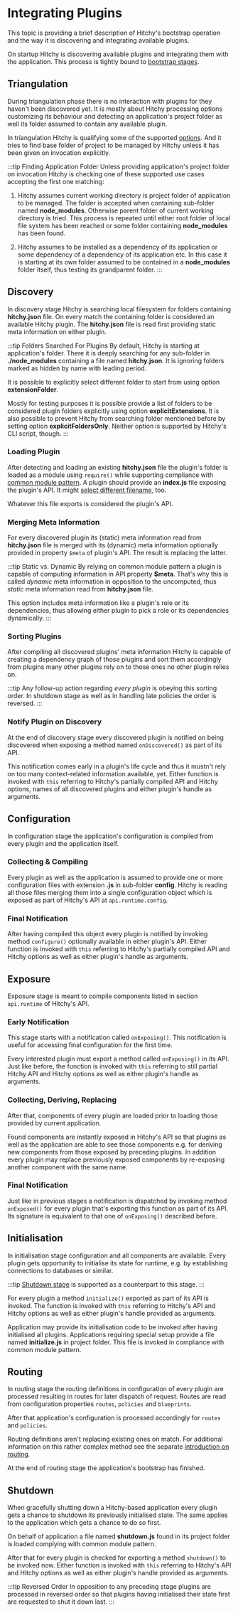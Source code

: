 # Integrating Plugins

This topic is providing a brief description of Hitchy's bootstrap operation and the way it is discovering and integrating available plugins.

On startup Hitchy is discovering available plugins and integrating them with the application. This process is tightly bound to [bootstrap stages](../internals/architecture-basics.md#discovering-plugins).

## Triangulation

During triangulation phase there is no interaction with plugins for they haven't been discovered yet. It is mostly about Hitchy processing options customizing its behaviour and detecting an application's project folder as well its folder assumed to contain any available plugin.

In triangulation Hitchy is qualifying some of the supported [options](../api/README.md#options). And it tries to find base folder of project to be managed by Hitchy unless it has been given on invocation explicitly.

:::tip Finding Application Folder
Unless providing application's project folder on invocation Hitchy is checking one of these supported use cases accepting the first one matching:

1. Hitchy assumes current working directory is project folder of application to be managed. The folder is accepted when containing sub-folder named **node_modules**. Otherwise parent folder of current working directory is tried. This process is repeated until either root folder of local file system has been reached or some folder containing **node_modules** has been found.

2. Hitchy assumes to be installed as a dependency of its application or some dependency of a dependency of its application etc. In this case it is starting at its own folder assumed to be contained in a **node_modules** folder itself, thus testing its grandparent folder.
:::


## Discovery

In discovery stage Hitchy is searching local filesystem for folders containing **hitchy.json** file. On every match the containing folder is considered an available Hitchy plugin. The **hitchy.json** file is read first providing static meta information on either plugin.

:::tip Folders Searched For Plugins
By default, Hitchy is starting at application's folder. There it is deeply searching for any sub-folder in **./node_modules** containing a file named **hitchy.json**. It is ignoring folders marked as hidden by name with leading period.

It is possible to explicitly select different folder to start from using option **extensionFolder**.

Mostly for testing purposes it is possible provide a list of folders to be considered plugin folders explicitly using option **explicitExtensions**. It is also possible to prevent Hitchy from searching folder mentioned before by setting option **explicitFoldersOnly**. Neither option is supported by Hitchy's CLI script, though.
:::

### Loading Plugin

After detecting and loading an existing **hitchy.json** file the plugin's folder is loaded as a module using `require()` while supporting compliance with [common module pattern](../api/README.md#using-common-module-pattern). A plugin should provide an **index.js** file exposing the plugin's API. It might [select different filename](https://docs.npmjs.com/files/package.json#main), too.

Whatever this file exports is considered the plugin's API.

### Merging Meta Information

For every discovered plugin its (static) meta information read from **hitchy.json** file is merged with its (dynamic) meta information optionally provided in property `$meta` of plugin's API. The result is replacing the latter.

:::tip Static vs. Dynamic
By relying on common module pattern a plugin is capable of computing information in API property **$meta**. That's why this is called _dynamic_ meta information in opposition to the uncomputed, thus _static_ meta information read from **hitchy.json** file. 

This option includes meta information like a plugin's role or its dependencies, thus allowing either plugin to pick a role or its dependencies dynamically.
:::

### Sorting Plugins

After compiling all discovered plugins' meta information Hitchy is capable of creating a dependency graph of those plugins and sort them accordingly from plugins many other plugins rely on to those ones no other plugin relies on.

:::tip
Any follow-up action regarding _every plugin_ is obeying this sorting order. In shutdown stage as well as in handling late policies the order is reversed. 
:::

### Notify Plugin on Discovery

At the end of discovery stage every discovered plugin is notified on being discovered when exposing a method named `onDiscovered()` as part of its API.

This notification comes early in a plugin's life cycle and thus it mustn't rely on too many context-related information available, yet. Either function is invoked with `this` referring to Hitchy's partially compiled API and Hitchy options, names of all discovered plugins and either plugin's handle as arguments.

## Configuration

In configuration stage the application's configuration is compiled from every plugin and the application itself. 

### Collecting & Compiling

Every plugin as well as the application is assumed to provide one or more configuration files with extension **.js** in sub-folder **config**. Hitchy is reading all those files merging them into a single configuration object which is exposed as part of Hitchy's API at `api.runtime.config`.

### Final Notification

After having compiled this object every plugin is notified by invoking method `configure()` optionally available in either plugin's API. Either function is invoked with `this` referring to Hitchy's partially compiled API and Hitchy options as well as either plugin's handle as arguments.

## Exposure

Exposure stage is meant to compile components listed in section `api.runtime` of Hitchy's API.

### Early Notification

This stage starts with a notification called `onExposing()`. This notification is useful for accessing final configuration for the first time. 

Every interested plugin must export a method called `onExposing()` in its API. Just like before, the function is invoked with `this` referring to still partial Hitchy API and Hitchy options as well as either plugin's handle as arguments.

### Collecting, Deriving, Replacing

After that, components of every plugin are loaded prior to loading those provided by current application.

Found components are instantly exposed in Hitchy's API so that plugins as well as the application are able to see those components e.g. for deriving new components from those exposed by preceding plugins. In addition every plugin may replace previously exposed components by re-exposing another component with the same name.

### Final Notification

Just like in previous stages a notification is dispatched by invoking method `onExposed()` for every plugin that's exporting this function as part of its API. Its signature is equivalent to that one of `onExposing()` described before.

## Initialisation

In initialisation stage configuration and all components are available. Every plugin gets opportunity to initialise its state for runtime, e.g. by establishing connections to databases or similar.

:::tip
[Shutdown stage](#shutdown) is supported as a counterpart to this stage.
:::

For every plugin a method `initialize()` exported as part of its API is invoked. The function is invoked with `this` referring to Hitchy's API and Hitchy options as well as either plugin's handle provided as arguments.

Application may provide its initialisation code to be invoked after having initialised all plugins. Applications requiring special setup provide a file named **initialize.js** in project folder. This file is invoked in compliance with common module pattern. 

## Routing

In routing stage the routing definitions in configuration of every plugin are processed resulting in routes for later dispatch of request. Routes are read from configuration properties `routes`, `policies` and `blueprints`.

After that application's configuration is processed accordingly for `routes` and `policies`.

Routing definitions aren't replacing existing ones on match. For additional information on this rather complex method see the separate [introduction on routing](../internals/routing-basics.md).

At the end of routing stage the application's bootstrap has finished.

## Shutdown

When gracefully shutting down a Hitchy-based application every plugin gets a chance to shutdown its previously initialised state. The same applies to the application which gets a chance to do so first.

On behalf of application a file named **shutdown.js** found in its project folder is loaded complying with common module pattern.

After that for every plugin is checked for exporting a method `shutdown()` to be invoked now. Either function is invoked with `this` referring to Hitchy's API and Hitchy options as well as either plugin's handle provided as arguments.

:::tip Reversed Order
In opposition to any preceding stage plugins are processed in reversed order so that plugins having initialised their state first are requested to shut it down last.
:::
